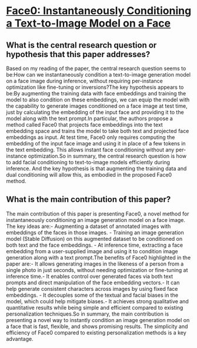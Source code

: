 # [Face0: Instantaneously Conditioning a Text-to-Image Model on a Face](https://arxiv.org/abs/2306.06638)

## What is the central research question or hypothesis that this paper addresses?

Based on my reading of the paper, the central research question seems to be:How can we instantaneously condition a text-to-image generation model on a face image during inference, without requiring per-instance optimization like fine-tuning or inversions?The key hypothesis appears to be:By augmenting the training data with face embeddings and training the model to also condition on these embeddings, we can equip the model with the capability to generate images conditioned on a face image at test time, just by calculating the embedding of the input face and providing it to the model along with the text prompt.In particular, the authors propose a method called Face0 that projects face embeddings into the text embedding space and trains the model to take both text and projected face embeddings as input. At test time, Face0 only requires computing the embedding of the input face image and using it in place of a few tokens in the text embedding. This allows instant face conditioning without any per-instance optimization.So in summary, the central research question is how to add facial conditioning to text-to-image models efficiently during inference. And the key hypothesis is that augmenting the training data and dual conditioning will allow this, as embodied in the proposed Face0 method.


## What is the main contribution of this paper?

The main contribution of this paper is presenting Face0, a novel method for instantaneously conditioning an image generation model on a face image. The key ideas are:- Augmenting a dataset of annotated images with embeddings of the faces in those images. - Training an image generation model (Stable Diffusion) on this augmented dataset to be conditioned on both text and the face embeddings. - At inference time, extracting a face embedding from a user-supplied image and using it to condition image generation along with a text prompt.The benefits of Face0 highlighted in the paper are:- It allows generating images in the likeness of a person from a single photo in just seconds, without needing optimization or fine-tuning at inference time.- It enables control over generated faces via both text prompts and direct manipulation of the face embedding vectors.- It can help generate consistent characters across images by using fixed face embeddings. - It decouples some of the textual and facial biases in the model, which could help mitigate biases.- It achieves strong qualitative and quantitative results while being simple and efficient compared to existing personalization techniques.So in summary, the main contribution is presenting a novel way to instantly condition an image generation model on a face that is fast, flexible, and shows promising results. The simplicity and efficiency of Face0 compared to existing personalization methods is a key advantage.
